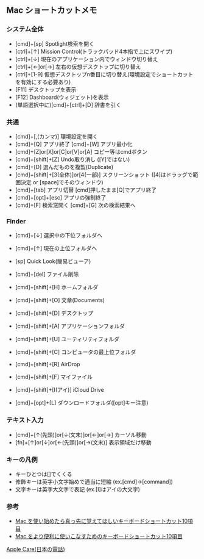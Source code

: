 Mac ショートカットメモ
-----

### システム全体

* [cmd]+[sp] Spotlight検索を開く
* [ctrl]+[↑] Mission Control(トラックパッド4本指で上にスワイプ)
* [ctrl]+[↓] 現在のアプリケーション内でウィンドウ切り替え
* [ctrl]+[←]or[→] 左右の仮想デスクトップに切り替え
* [ctrl]+[1-9] 仮想デスクトップn番目に切り替え(環境設定でショートカットを有効にする必要あり)
* [F11] デスクトップを表示
* [F12] Dashboard(ウィジェット)を表示
* (単語選択中に)[cmd]+[ctrl]+[D] 辞書を引く

### 共通

* [cmd]+[,(カンマ)] 環境設定を開く
* [cmd]+[Q] アプリ終了 [cmd]+[W] アプリ最小化
* [cmd]+[Z]or[X]or[C]or[V]or[A] コピー等はcmdボタン
* [cmd]+[shift]+[Z] Undo取り消し ([Y]ではない)
* [cmd]+[D] 選んだものを複製(Duplicate)
* [cmd]+[shift]+[3(全体)]or[4(一部)] スクリーンショット ([4]はドラッグで範囲決定 or [space]でそのウィンドウ)
* [cmd]+[tab] アプリ切替 [cmd]押したまま[Q]でアプリ終了
* [cmd]+[opt]+[esc] アプリの強制終了
* [cmd]+[F] 検索窓開く [cmd]+[G] 次の検索結果へ

### Finder

* [cmd]+[↓] 選択中の下位フォルダへ
* [cmd]+[↑] 現在の上位フォルダへ
* [sp] Quick Look(簡易ビューア)
* [cmd]+[del] ファイル削除

* [cmd]+[shift]+[H] ホームフォルダ
* [cmd]+[shift]+[O] 文章(Documents)
* [cmd]+[shift]+[D] デスクトップ
* [cmd]+[shift]+[A] アプリケーションフォルダ
* [cmd]+[shift]+[U] ユーティリティフォルダ
* [cmd]+[shift]+[C] コンピュータの最上位フォルダ
* [cmd]+[shift]+[R] AirDrop
* [cmd]+[shift]+[F] マイファイル
* [cmd]+[shift]+[I(アイ)] iCloud Drive
* [cmd]+[opt]+[L] ダウンロードフォルダ([opt]キー注意)

### テキスト入力

* [cmd]+[↑(先頭)]or[↓(文末)]or[←]or[→] カーソル移動
* [fn]+[↑]or[↓]or[←(先頭)]or[→(文末)] 表示領域だけ移動

### キーの凡例

* キーひとつは[]でくくる
* 修飾キーは英字小文字始めで適当に短縮 (ex.[cmd]→[command])
* 文字キーは英字大文字で表記 (ex.[I]はアイの大文字)

### 参考
* [Mac を使い始めたら真っ先に覚えてほしいキーボードショートカット10項目](http://www.msng.info/archives/2012/02/keyboard-shortcuts-for-mac-beginners.php)
* [Mac をより便利に使いこなすためのキーボードショートカット10項目](http://www.msng.info/archives/2014/12/mac-keyboard-shorotucuts.php)

[Apple Care(日本の電話)](tel:+81-120-277-535)
